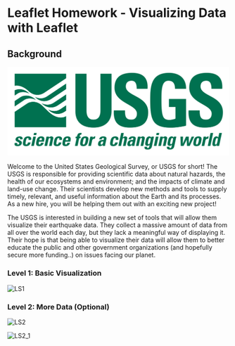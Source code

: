# Leaflet Homework - Visualizing Data with Leaflet

## Background

![1-Logo](Images/1-Logo.png)

Welcome to the United States Geological Survey, or USGS for short! The USGS is responsible for providing scientific data about natural hazards, the health of our ecosystems and environment; and the impacts of climate and land-use change. Their scientists develop new methods and tools to supply timely, relevant, and useful information about the Earth and its processes. As a new hire, you will be helping them out with an exciting new project!

The USGS is interested in building a new set of tools that will allow them visualize their earthquake data. They collect a massive amount of data from all over the world each day, but they lack a meaningful way of displaying it. Their hope is that being able to visualize their data will allow them to better educate the public and other government organizations (and hopefully secure more funding..) on issues facing our planet.

### Level 1: Basic Visualization

![LS1](https://user-images.githubusercontent.com/98297243/174428955-c4835e6f-a778-4fe7-9465-6da5a07203c9.png)


### Level 2: More Data (Optional)

![LS2](https://user-images.githubusercontent.com/98297243/174428990-561633ea-a0c0-4f55-90b0-f7d2ee018b1f.png)

![LS2_1](https://user-images.githubusercontent.com/98297243/174428998-9ea48561-0b5d-4d6e-9b21-1a13ddc927b2.png)


